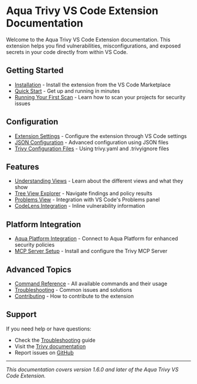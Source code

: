 # Aqua Trivy VS Code Extension Documentation

Welcome to the Aqua Trivy VS Code Extension documentation. This extension helps you find vulnerabilities, misconfigurations, and exposed secrets in your code directly from within VS Code.

## Getting Started

- [Installation](./installation.md) - Install the extension from the VS Code Marketplace
- [Quick Start](./quick-start.md) - Get up and running in minutes
- [Running Your First Scan](./scanning.md) - Learn how to scan your projects for security issues

## Configuration

- [Extension Settings](./settings.md) - Configure the extension through VS Code settings
- [JSON Configuration](./json-config.md) - Advanced configuration using JSON files
- [Trivy Configuration Files](./trivy-config.md) - Using trivy.yaml and .trivyignore files

## Features

- [Understanding Views](./views.md) - Learn about the different views and what they show
- [Tree View Explorer](./tree-view.md) - Navigate findings and policy results
- [Problems View](./problems-view.md) - Integration with VS Code's Problems panel
- [CodeLens Integration](./codelens.md) - Inline vulnerability information

## Platform Integration

- [Aqua Platform Integration](./aqua-platform.md) - Connect to Aqua Platform for enhanced security policies
- [MCP Server Setup](./mcp-server.md) - Install and configure the Trivy MCP Server

## Advanced Topics

- [Command Reference](./commands.md) - All available commands and their usage
- [Troubleshooting](./troubleshooting.md) - Common issues and solutions
- [Contributing](./contributing.md) - How to contribute to the extension

## Support

If you need help or have questions:

- Check the [Troubleshooting](./troubleshooting.md) guide
- Visit the [Trivy documentation](https://aquasecurity.github.io/trivy/)
- Report issues on [GitHub](https://github.com/aquasecurity/trivy-vscode-extension/issues)

---

_This documentation covers version 1.6.0 and later of the Aqua Trivy VS Code Extension._
